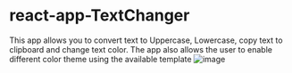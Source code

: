 # react-app-TextChanger
This app allows you to convert text to Uppercase, Lowercase, copy text to clipboard and change text color. The app also allows the user to enable different color theme using the available template 
![image](https://user-images.githubusercontent.com/96460910/192605322-5941a486-7def-42b8-b263-33ffee0790dc.png)
